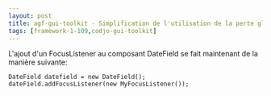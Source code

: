 ```yaml
---
layout: post
title: agf-gui-toolkit - Simplification de l'utilisation de la perte globale du focus d'un composant DateField
tags: [framework-1-109,codjo-gui-toolkit]
---
```

L'ajout d'un FocusListener au composant DateField se fait maintenant de la manière suivante:
```
DateField datefield = new DateField();
dateField.addFocusListener(new MyFocusListener());
```